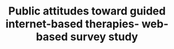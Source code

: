 --- 
abstract: '' 
authors: 
 - J Apolinário-Hagen
 -  M Harrer
 -  F Kählke
 -  L Fritsche
 -  C Salewski
 -  admin
doi: '' 
featured: false 
publication: '*JMIR mental health*, 96' 
publication_short: '' 
publishDate: '2018-01-01' 
title: 'Public attitudes toward guided internet-based therapies- web-based survey study' 
url_code: '' 
url_dataset: '' 
url_pdf: '' 
url_poster: '' 
url_project: '' 
url_slides: '' 
url_source: '' 
url_video: '' 
---